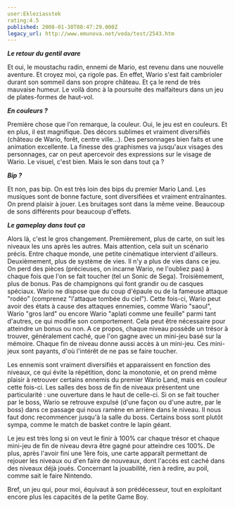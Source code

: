 ```yaml
---
user:Ekleziasstek
rating:4.5
published: 2008-01-30T08:47:29.000Z
legacy_url: http://www.emunova.net/veda/test/2543.htm
---
```

**_Le retour du gentil avare_**  

  

Et oui, le moustachu radin, ennemi de Mario, est revenu dans une nouvelle aventure. Et croyez moi, ça rigole pas. En effet, Wario s'est fait cambrioler durant son sommeil dans son propre château. Et ça le rend de très mauvaise humeur. Le voilà donc à la poursuite des malfaiteurs dans un jeu de plates-formes de haut-vol.  

  

**_En couleurs ?_**  

  

Première chose que l'on remarque, la couleur. Oui, le jeu est en couleurs. Et en plus, il est magnifique. Des décors sublimes et vraiment diversifiés (château de Wario, forêt, centre ville...). Des personnages bien faits et une animation excellente. La finesse des graphismes va jusqu'aux visages des personnages, car on peut apercevoir des expressions sur le visage de Wario. Le visuel, c'est bien. Mais le son dans tout ça ?  

  

**_Bip ?_**  

  

Et non, pas bip. On est très loin des bips du premier Mario Land. Les musiques sont de bonne facture, sont diversifiées et vraiment entraînantes. On prend plaisir à jouer. Les bruitages sont dans la même veine. Beaucoup de sons différents pour beaucoup d'effets.  

  

**_Le gameplay dans tout ça_**  

  

Alors là, c'est le gros changement. Premièrement, plus de carte, on suit les niveaux les uns après les autres. Mais attention, cela suit un scénario précis. Entre chaque monde, une petite cinématique intervient d'ailleurs. Deuxièmement, plus de système de vies. Il n'y a plus de vies dans ce jeu. On perd des pièces (précieuses, on incarne Wario, ne l'oubliez pas) à chaque fois que l'on se fait toucher (tel un Sonic de Sega). Troisièmement, plus de bonus. Pas de champignons qui font grandir ou de casques spéciaux. Wario ne dispose que du coup d'épaule ou de la fameuse attaque "rodéo" (comprenez "l'attaque tombée du ciel"). Cette fois-ci, Wario peut avoir des états à cause des attaques ennemies, comme Wario "saoul", Wario "gros lard" ou encore Wario "aplati comme une feuille" parmi tant d'autres, ce qui modifie son comportement. Cela peut être nécessaire pour atteindre un bonus ou non. A ce propos, chaque niveau possède un trésor à trouver, généralement caché, que l'on gagne avec un mini-jeu basé sur la mémoire. Chaque fin de niveau donne aussi accès à un mini-jeu. Ces mini-jeux sont payants, d'où l'intérêt de ne pas se faire toucher.  

  

Les ennemis sont vraiment diversifiés et apparaissent en fonction des niveaux, ce qui évite la répétition, donc la monotonie, et on prend même plaisir à retrouver certains ennemis du premier Wario Land, mais en couleur cette fois-ci. Les salles des boss de fin de niveaux présentent une particularité : une ouverture dans le haut de celle-ci. Si on se fait toucher par le boss, Wario se retrouve expulsé (d'une façon ou d'une autre, par le boss) dans ce passage qui nous ramène en arrière dans le niveau. Il nous faut donc recommencer jusqu'à la salle du boss. Certains boss sont plutôt sympa, comme le match de basket contre le lapin géant.  

  

Le jeu est très long si on veut le finir à 100% car chaque trésor et chaque mini-jeu de fin de niveau devra être gagné pour atteindre ces 100%. De plus, après l'avoir fini une 1ère fois, une carte apparaît permettant de rejouer les niveaux ou d'en faire de nouveaux, dont l'accès est caché dans des niveaux déjà joués. Concernant la jouabilité, rien à redire, au poil, comme sait le faire Nintendo.  

  

Bref, un jeu qui, pour moi, équivaut à son prédécesseur, tout en exploitant encore plus les capacités de la petite Game Boy.